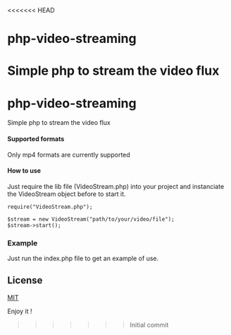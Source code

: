 <<<<<<< HEAD
# php-video-streaming
Simple php to stream the video flux
=======
# php-video-streaming
Simple php to stream the video flux

#### Supported formats 

Only mp4 formats are currently supported


#### How to use

Just require the lib file (VideoStream.php) into your project and instanciate the VideoStream object before to start it.

	require("VideoStream.php");
	
	$stream = new VideoStream("path/to/your/video/file");
    $stream->start();

### Example
Just run the index.php file to get an example of use.


## License

[MIT](LICENSE)


Enjoy it !
>>>>>>> Initial commit
